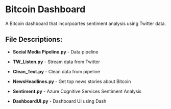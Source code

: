 # Bitcoin Dashboard
 A Bitcoin dashboard that incorpoartes sentiment analysis using Twitter data. 

## File Descriptions:  


* **Social Media Pipeline.py** - Data pipeline


* **TW_Listen.py** - Stream data from Twitter


* **Clean_Text.py** - Clean data from pipeline


* **NewsHeadlines.py** - Get top news stories about Bitcoin 


* **Sentiment.py** - Azure Cognitive Services Sentiment Analysis


* **DashboardUI.py** - Dashboard UI using Dash 

